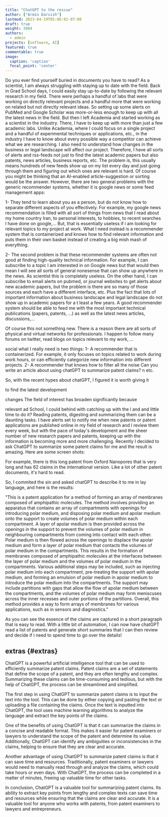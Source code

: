 ```yaml
---
title: "ChatGPT to the rescue"
author: ["Armin Darvish"]
lastmod: 2023-04-19T05:06:02-07:00
draft: true
weight: 3004
authors:
  - admin
projects: [software, AI]
featured: true
commentable: true
image:
  caption: 'caption'
  focal_point: 'center'
---
```


Do you ever find yourself buried in documents you have to read? As a scientist, I am always struggling with staying up to date with the field. Back in Grad School days, I could easily stay up-to-date by following the relevant research in my field. There were perhaps a handful of labs that were working on directly relevant projects and a handful more that were working on related but not directly relevant ideas. So setting up some alerts on PubMed and Google Scholar was more-or-less enough to keep up with all the latest news in the field. But then I left Academia and started working as a scientist in the industry. There, I have to keep up with more than just a few academic labs. Unlike Academia, where I could focus on a single project and a handful of experimental techniques or  applications, etc., in the industry I have to know about every possible way a competitor can achieve what we are researching. I also need to understand how changes in the business or legal landscape will affect our project. Therefore, I have all sorts of alerts and rss-feeds not just to find the latest academic papers but also patents, news articles, business reports, etc. The problem is, this usually means hundreds of new feeds show up on my list every day and just going through them and figuring out which ones are relevant is hard. Of course you might be thinking that an AI-enabled article-suggestion or sorting would be the answer.
However, there are two general problems with the generic recommender systems, whether it is google news or some feed management apps:

1- They tend to learn about you as a person, but do not know how to separate different aspects of you effectively. For example, my google news recommendation is filled with all sort of things from news that I read about my home country Iran, to personal interests, to hobbies, to recent searches I have done on google,... But, that is essentially useless if i am looking for relevant topics to my project at work. What I need instead is a recommender system that is containerized and knows how to find relevant information and puts them  in their own basket instead of creating a big mish mash of everything.

2- The second problem is that these recommender systems are often not good at finding high-quality technical information. For example, I can subscribe to a topic I am interested in on Google news but that would then mean I will see all sorts of general nonesense that can show up anywhere in the news. As scientist this is completely useless. On the other hand, I can subscribe to email alerts on pubmed, or journal websites to get alerts about new academic papers, but the problem is there are so many of those sources and each have a different interface, etc. Plus the fact that lots of important information about business landscape and legal landscape do not show up in academic papers for a t least a few years. A good recommender system should be able to feed me with the most important technical publications (papers, patents, ...) as well as the latest news articles, discussions,...

Of course this not something new. There is a reason there are all sorts of physical and virtual networks for professionals. I happen to follow many forums on twitter, read blogs on topics relevant to my work, ...

social
what I really need is two things:
1- A recommender that is containerized. For example, it only focuses on topics related to work during work hours, or can efficiently categorize new information into different projects.
2- A recommender that knows how to filter all the noise
Can you write an article about using chatGPT to summarize patent claims?
n etc.

So, with the recent hypes about chatGPT, I figured it is worth giving it

to find the latest development

changes
The field of interest has broaden significantly because

relevant ad School, I could  behind with catching up with the l and and little time to do it?
Reading patents, digesting and summarizing them can be a daunting tasks. I have alerts set to notify me when new patents or patent applications are published online in my field of research and I review them every week, but with the pace of today's development and the sheer number of new research papers and patents, keeping up with the information is becoming more and more challenging. Recently I decided to ask ChatGPT to summarize some patent claims for me and the result is amazing. Here are some screen shots:

For example, there is this long patent from Oxford Nanopores that is very long and has 62 claims in the international version. Like a lot of other patent documents, it's hard to read.

So, I commited the sin and asked chatGPT to describe it to me in lay language, and here is the results:

"This is a patent application for a method of forming an array of membranes composed of amphipathic molecules. The method involves providing an apparatus that contains an array of compartments with openings for introducing polar medium, and disposing polar medium and apolar medium onto the support to create volumes of polar medium within each compartment. A layer of apolar medium is then provided across the openings in the support to prevent the volumes of polar medium in neighbouring compartments from coming into contact with each other. Polar medium is then flowed across the openings to displace the apolar medium and form a layer of polar medium that contacts the volumes of polar medium in the compartments. This results in the formation of membranes composed of amphipathic molecules at the interfaces between the layer of polar medium and the volumes of polar medium in the compartments. Various additional steps may be included, such as injecting polar medium into each compartment, pre-treating the support with apolar medium, and forming an emulsion of polar medium in apolar medium to introduce the polar medium into the compartments. The support may include partitions with gaps that allow the flow of apolar medium between the compartments, and the volumes of polar medium may form meniscuses across the inner recesses and outer portions of the partitions. Overall, this method provides a way to form arrays of membranes for various applications, such as in sensors and diagnostics."

As you can see the essence of the claims are captured in a short paragraph that is easy to read. With a little bit of automation, I can now have chatGPT read a list of patents and generate short summaries that I can then review and decide if i need to spend time to go over the details!


## extras {#extras}

ChatGPT is a powerful artificial intelligence tool that can be used to efficiently summarize patent claims. Patent claims are a set of statements that define the scope of a patent, and they are often lengthy and complex. Summarizing these claims can be time-consuming and tedious, but with the help of ChatGPT, the process can be streamlined and simplified.

The first step in using ChatGPT to summarize patent claims is to input the text into the tool. This can be done by either copying and pasting the text or uploading a file containing the claims. Once the text is inputted into ChatGPT, the tool uses machine learning algorithms to analyze the language and extract the key points of the claims.

One of the benefits of using ChatGPT is that it can summarize the claims in a concise and readable format. This makes it easier for patent examiners or lawyers to understand the scope of the patent and determine its value. Additionally, ChatGPT can identify any ambiguities or inconsistencies in the claims, helping to ensure that they are clear and accurate.

Another advantage of using ChatGPT to summarize patent claims is that it can save time and resources. Traditionally, patent examiners or lawyers would need to manually read through and analyze the claims, which could take hours or even days. With ChatGPT, the process can be completed in a matter of minutes, freeing up valuable time for other tasks.

In conclusion, ChatGPT is a valuable tool for summarizing patent claims. Its ability to extract key points from lengthy and complex texts can save time and resources while ensuring that the claims are clear and accurate. It is a valuable tool for anyone who works with patents, from patent examiners to lawyers and entrepreneurs.
